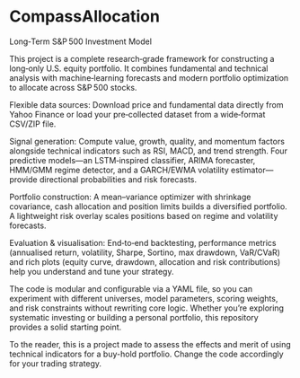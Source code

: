 # CompassAllocation

Long‑Term S&P 500 Investment Model

This project is a complete research‑grade framework for constructing a long‑only U.S. equity portfolio. It combines fundamental and technical analysis with machine‑learning forecasts and modern portfolio optimization to allocate across S&P 500 stocks.

Flexible data sources: Download price and fundamental data directly from Yahoo Finance or load your pre‑collected dataset from a wide‑format CSV/ZIP file.

Signal generation: Compute value, growth, quality, and momentum factors alongside technical indicators such as RSI, MACD, and trend strength. Four predictive models—an LSTM‑inspired classifier, ARIMA forecaster, HMM/GMM regime detector, and a GARCH/EWMA volatility estimator—provide directional probabilities and risk forecasts.

Portfolio construction: A mean–variance optimizer with shrinkage covariance, cash allocation and position limits builds a diversified portfolio. A lightweight risk overlay scales positions based on regime and volatility forecasts.

Evaluation & visualisation: End‑to‑end backtesting, performance metrics (annualised return, volatility, Sharpe, Sortino, max drawdown, VaR/CVaR) and rich plots (equity curve, drawdown, allocation and risk contributions) help you understand and tune your strategy.

The code is modular and configurable via a YAML file, so you can experiment with different universes, model parameters, scoring weights, and risk constraints without rewriting core logic. Whether you’re exploring systematic investing or building a personal portfolio, this repository provides a solid starting point.

To the reader, this is a project made to assess the effects and merit of using technical indicators for a buy-hold portfolio. Change the code accordingly for your trading strategy.  
